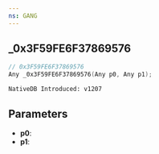 ```yaml
---
ns: GANG
---
```

## _0x3F59FE6F37869576

```c
// 0x3F59FE6F37869576
Any _0x3F59FE6F37869576(Any p0, Any p1);
```

```
NativeDB Introduced: v1207
```

## Parameters
* **p0**:
* **p1**:
